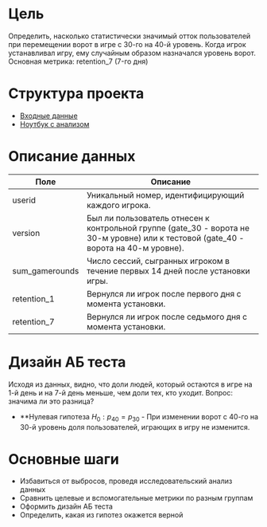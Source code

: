 # Цель
Определить, насколько статистически значимый отток пользователей при перемещении ворот в игре с 30-го на 40-й уровень. Когда игрок устанавливал игру, ему случайным образом назначался уровень ворот. 
Основная метрика: retention_7 (7-го дня)

# Структура проекта
- [Входные данные](https://github.com/VolterB11/A-B-Testing/tree/main/01%20Mobile%20Game%20Cookie%20Cats/Data)
- [Ноутбук с анализом](https://github.com/VolterB11/A-B-Testing/blob/main/01%20Mobile%20Game%20Cookie%20Cats/Mobile_Game_Cookie_Cats.ipynb)

# Описание данных
|Поле|Описание|
|----|--------|
|userid|Уникальный номер, идентифицирующий каждого игрока.|
|version|Был ли пользователь отнесен к контрольной группе (gate_30 - ворота не 30-м уровне) или к тестовой (gate_40 - ворота на 40-м уровне).|
|sum_gamerounds|Число сессий, сыгранных игроком в течение первых 14 дней после установки игры.|
|retention_1|Вернулся ли игрок после первого дня с момента установки.|
|retention_7|Вернулся ли игрок после седьмого дня с момента установки.|

# Дизайн АБ теста
Исходя из данных, видно, что доли людей, который остаются в игре на 1-й день и на 7-й день меньше, чем доли тех, кто уходит. Вопрос: значима ли это разница?
- **Нулевая гипотеза $H_{0}: p_{40} = p_{30}$ -  При изменении ворот с 40-го на 30-й уровень доля пользователей, играющих в игру не изменится.

# Основные шаги
- Избавиться от выбросов, проведя исследовательский анализ данных
- Сравнить целевые и вспомогательные метрики по разным группам
- Оформить дизайн АБ теста
- Определить, какая из гипотез окажется верной
